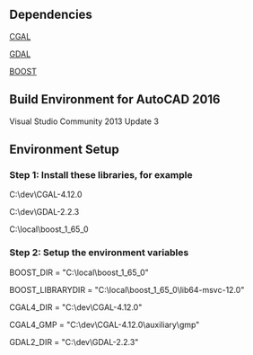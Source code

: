## Dependencies ##

[CGAL](https://doc.cgal.org/latest/Manual/windows.html)

[GDAL](https://www.gisinternals.com/)

[BOOST](https://sourceforge.net/projects/boost/files/boost-binaries/)

## Build Environment for AutoCAD 2016 ##

Visual Studio Community 2013 Update 3

## Environment  Setup

### Step 1: Install these libraries, for example

C:\dev\CGAL-4.12.0

C:\dev\GDAL-2.2.3

C:\local\boost_1_65_0

### Step 2: Setup the environment variables 

BOOST_DIR = "C:\local\boost_1_65_0"

BOOST_LIBRARYDIR = "C:\local\boost_1_65_0\lib64-msvc-12.0"

CGAL4_DIR = "C:\dev\CGAL-4.12.0"

CGAL4_GMP = "C:\dev\CGAL-4.12.0\auxiliary\gmp"

GDAL2_DIR = "C:\dev\GDAL-2.2.3"
